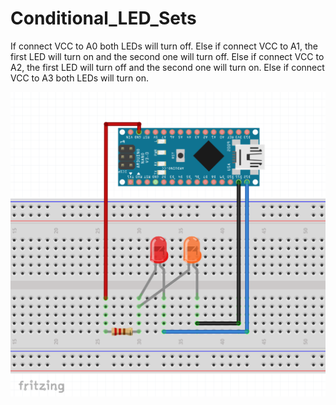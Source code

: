 # Conditional_LED_Sets

If connect VCC to A0 both LEDs will turn off.
Else if connect VCC to A1, the first LED will turn on and the second one will turn off.
Else if connect VCC to A2, the first LED will turn off and the second one will turn on.
Else if connect VCC to A3 both LEDs will turn on.


![breadboard view](Conditional_LED_Sets.png)